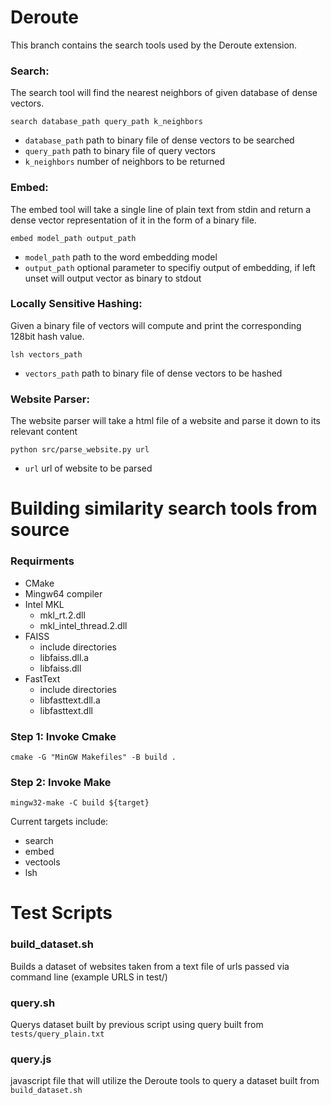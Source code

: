 # Deroute
This branch contains the search tools used by the Deroute extension.
### Search:
The search tool will find the nearest neighbors of given database of dense vectors.
``` shell
search database_path query_path k_neighbors
```
- `database_path` path to binary file of dense vectors to be searched <br>
- `query_path` path to binary file of query vectors<br>
- `k_neighbors` number of neighbors to be returned<br>
### Embed:
The embed tool will take a single line of plain text from stdin and return a dense vector representation of it in the form of a binary file.
``` shell
embed model_path output_path
```
- `model_path` path to the word embedding model<br>
- `output_path` optional parameter to specifiy output of embedding, if left unset will output vector as binary to stdout<br>

### Locally Sensitive Hashing:
Given a binary file of vectors will compute and print the corresponding 128bit hash value.
``` shell
lsh vectors_path
```
- `vectors_path` path to binary file of dense vectors to be hashed <br>

### Website Parser:
The website parser will take a html file of a website and parse it down to its relevant content
``` shell
python src/parse_website.py url
```
- `url` url of website to be parsed<br>

# Building similarity search tools from source
### Requirments
* CMake
* Mingw64 compiler
* Intel MKL
  * mkl_rt.2.dll
  * mkl_intel_thread.2.dll
* FAISS
  * include directories
  * libfaiss.dll.a
  * libfaiss.dll
* FastText
  * include directories
  * libfasttext.dll.a
  * libfasttext.dll
  
### Step 1: Invoke Cmake
``` shell
cmake -G "MinGW Makefiles" -B build .
```

### Step 2: Invoke Make
``` shell
mingw32-make -C build ${target}
```
Current targets include:
* search
* embed
* vectools
* lsh

# Test Scripts
### build_dataset.sh
Builds a dataset of websites taken from a text file of urls passed via command line (example URLS in test/)
### query.sh
Querys dataset built by previous script using query built from `tests/query_plain.txt`
### query.js
javascript file that will utilize the Deroute tools to query a dataset built from `build_dataset.sh`
